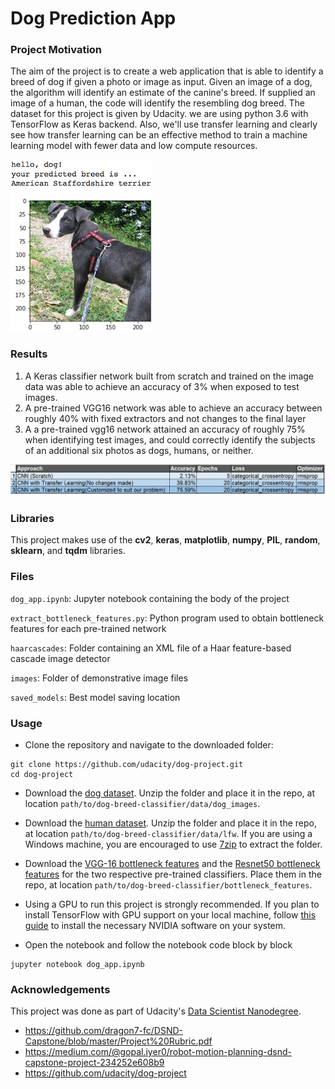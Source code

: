 [//]: # (Image References)

[image1]: ./images/sample_dog_output.png "Sample Output"

# Dog Prediction App

### Project Motivation

The aim of the project is to create a web application that is able to identify a breed of dog if given a photo or image as input. Given an image of a dog, the algorithm will identify an estimate of the canine's breed. If supplied an image of a human, the code will identify the resembling dog breed.
The dataset for this project is given by Udacity. we are using python 3.6 with TensorFlow as Keras backend. Also, we'll use transfer learning and clearly see how transfer learning can be an effective method to train a machine learning model with fewer data and low compute resources.

![Sample Output][image1]

### Results
1. A Keras classifier network built from scratch and trained on the image data was able to achieve an accuracy of 3% when exposed to test images. 
2. A pre-trained VGG16 network was able to achieve an accuracy between roughly 40% with fixed extractors and not changes to the final layer
3. A a pre-trained vgg16 network attained an accuracy of roughly 75% when identifying test images, and could correctly identify the subjects of an additional six photos as dogs, humans, or neither.

![Image description](RESULTS.png)

### Libraries

This project makes use of the **cv2**, **keras**, **matplotlib**, **numpy**, **PIL**, **random**, **sklearn**, and **tqdm** libraries.

### Files

`dog_app.ipynb`: Jupyter notebook containing the body of the project

`extract_bottleneck_features.py`: Python program used to obtain bottleneck features for each pre-trained network

`haarcascades`: Folder containing an XML file of a Haar feature-based cascade image detector

`images`: Folder of demonstrative image files

`saved_models`: Best model saving location

### Usage

- Clone the repository and navigate to the downloaded folder:
```	
git clone https://github.com/udacity/dog-project.git
cd dog-project
```

- Download the [dog dataset](https://s3-us-west-1.amazonaws.com/udacity-aind/dog-project/dogImages.zip).  Unzip the folder and place it in the repo, at location `path/to/dog-breed-classifier/data/dog_images`. 

- Download the [human dataset](https://s3-us-west-1.amazonaws.com/udacity-aind/dog-project/lfw.zip).  Unzip the folder and place it in the repo, at location `path/to/dog-breed-classifier/data/lfw`.  If you are using a Windows machine, you are encouraged to use [7zip](http://www.7-zip.org/) to extract the folder. 

- Download the [VGG-16 bottleneck features](https://s3-us-west-1.amazonaws.com/udacity-aind/dog-project/DogVGG16Data.npz) and the [Resnet50 bottleneck features](https://s3-us-west-1.amazonaws.com/udacity-aind/dog-project/DogResnet50Data.npz) for the two respective pre-trained classifiers.  Place them in the repo, at location `path/to/dog-breed-classifier/bottleneck_features`.

- Using a GPU to run this project is strongly recommended. If you plan to install TensorFlow with GPU support on your local machine, follow [this guide](https://www.tensorflow.org/install/) to install the necessary NVIDIA software on your system. 
- Open the notebook and follow the notebook code block by block
```
jupyter notebook dog_app.ipynb
```


### Acknowledgements

This project was done as part of Udacity's [Data Scientist Nanodegree](https://www.udacity.com/course/data-scientist-nanodegree--nd025).
* https://github.com/dragon7-fc/DSND-Capstone/blob/master/Project%20Rubric.pdf
* https://medium.com/@gopal.iyer0/robot-motion-planning-dsnd-capstone-project-234252e608b9
* https://github.com/udacity/dog-project
